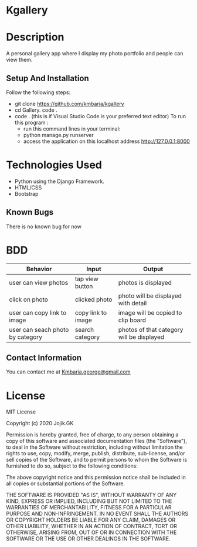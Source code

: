 # Kgallery

# Description
A personal gallery app where I display my photo portfolio and people can view them.

## Setup And Installation
Follow the following steps:
 * git clone https://github.com/kmbaria/kgallery
 * cd Gallery.
   code .
 * code . (this is if Visual Studio Code is your preferred text editor)
To run this program :
    * run this command lines in your terminal:
    * python manage.py runserver
    * access the application on this localhost address http://127.0.0.1:8000
    
# Technologies Used
* Python using the Django Framework.
* HTML/CSS
* Bootstrap

## Known Bugs
   There is no known bug for now

# BDD

| Behavior            | Input                         | Output                        |
| ------------------- | ----------------------------- | ----------------------------- |
| user can view photos |  tap view button | photos is displayed |
| click on photo| clicked photo | photo will be displayed with detail |
| user can copy link to image | copy link to image | image will be copied to clip board|
| user can seach photo by category | search category| photos of that category will be displayed |


## Contact Information
You can contact me at Kmbaria.george@gmail.com


# License
  MIT License

Copyright (c) 2020 Jojik.GK

Permission is hereby granted, free of charge, to any person obtaining a copy of this software and associated documentation files (the "Software"), to deal in the Software without restriction, including without limitation the rights to use, copy, modify, merge, publish, distribute, sub-license, and/or sell copies of the Software, and to permit persons to whom the Software is furnished to do so, subject to the following conditions:

The above copyright notice and this permission notice shall be included in all copies or substantial portions of the Software.

THE SOFTWARE IS PROVIDED "AS IS", WITHOUT WARRANTY OF ANY KIND, EXPRESS OR IMPLIED, INCLUDING BUT NOT LIMITED TO THE WARRANTIES OF MERCHANTABILITY, FITNESS FOR A PARTICULAR PURPOSE AND NON-INFRINGEMENT. IN NO EVENT SHALL THE AUTHORS OR COPYRIGHT HOLDERS BE LIABLE FOR ANY CLAIM, DAMAGES OR OTHER LIABILITY, WHETHER IN AN ACTION OF CONTRACT, TORT OR OTHERWISE, ARISING FROM, OUT OF OR IN CONNECTION WITH THE SOFTWARE OR THE USE OR OTHER DEALINGS IN THE SOFTWARE.


